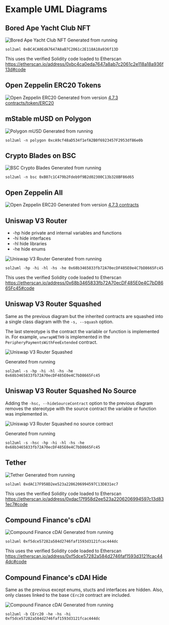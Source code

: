 # Example UML Diagrams

## Bored Ape Yacht Club NFT

![Bored Ape Yacht Club NFT](./BoredApeYachtClub.svg)
Generated from running

```
sol2uml 0xBC4CA0EdA7647A8aB7C2061c2E118A18a936f13D
```

This uses the verified Solidity code loaded to Etherscan https://etherscan.io/address/0xbc4ca0eda7647a8ab7c2061c2e118a18a936f13d#code

## Open Zeppelin ERC20 Tokens

![Open Zeppelin ERC20](./OpenZeppelinERC20.svg)
Generated from version [4.7.3 contracts/token/ERC20](https://github.com/OpenZeppelin/openzeppelin-contracts/tree/v4.7.3/contracts/token/ERC20)

## mStable mUSD on Polygon

![Polygon mUSD](./polygonMusd.svg)
Generated from running

```
sol2uml -n polygon 0xcA9cf48aD534f1efA2B0f6923457F2953df86e0b
```

## Crypto Blades on BSC

![BSC Crypto Blades](./bscCryptoBlades.svg)
Generated from running

```
sol2uml -n bsc 0xB07c1C479b2Fdeb9f9B2d02300C13b328BF86d65
```

## Open Zeppelin All

![Open Zeppelin ERC20](./OpenZeppelinAll.svg)
Generated from version [4.7.3 contracts](https://github.com/OpenZeppelin/openzeppelin-contracts/tree/v4.7.3/contracts)

## Uniswap V3 Router

* -hp hide private and internal variables and functions
* -hi hide interfaces 
* -hl hide libraries
* -he hide enums

![Uniswap V3 Router](./uniswap-router.svg)
Generated from running
```
sol2uml -hp -hi -hl -hs -he 0x68b3465833fb72A70ecDF485E0e4C7bD8665Fc45
```

This uses the verified Solidity code loaded to Etherscan https://etherscan.io/address/0x68b3465833fb72A70ecDF485E0e4C7bD8665Fc45#code


## Uniswap V3 Router Squashed

Same as the previous diagram but the inherited contracts are squashed into a single class diagram with the `-s, --squash` option.

The last stereotype is the contract the variable or function is implemented in. For example, `unwrapWETH9` is implemented in the `PeripheryPaymentsWithFeeExtended` contract.

![Uniswap V3 Router Squashed](./uniswap-router-squash.svg)

Generated from running
```
sol2uml -s -hp -hi -hl -hs -he 0x68b3465833fb72A70ecDF485E0e4C7bD8665Fc45
```

## Uniswap V3 Router Squashed No Source

Adding the `-hsc, --hideSourceContract` option to the previous diagram removes the stereotype with the source contract the variable or function was implemented in.

![Uniswap V3 Router Squashed no source contract](./uniswap-router-squash-no-source.svg)

Generated from running
```
sol2uml -s -hsc -hp -hi -hl -hs -he 0x68b3465833fb72A70ecDF485E0e4C7bD8665Fc45
```

## Tether

![Tether](./tether.svg)
Generated from running

```
sol2uml 0xdAC17F958D2ee523a2206206994597C13D831ec7
```

This uses the verified Solidity code loaded to Etherscan https://etherscan.io/address/0xdac17f958d2ee523a2206206994597c13d831ec7#code

## Compound Finance's cDAI

![Compound Finance cDAI](./CErc20.svg)
Generated from running
```
sol2uml 0xf5dce57282a584d2746faf1593d3121fcac444dc
```

This uses the verified Solidity code loaded to Etherscan https://etherscan.io/address/0xf5dce57282a584d2746faf1593d3121fcac444dc#code

## Compound Finance's cDAI Hide

Same as the previous except enums, stucts and interfaces are hidden.
Also, only classes linked to the base `CErc20` contract are included.

![Compound Finance cDAI](./CErc20-hide.svg)
Generated from running
```
sol2uml -b CErc20 -he -hs -hi 0xf5dce57282a584d2746faf1593d3121fcac444dc
```

